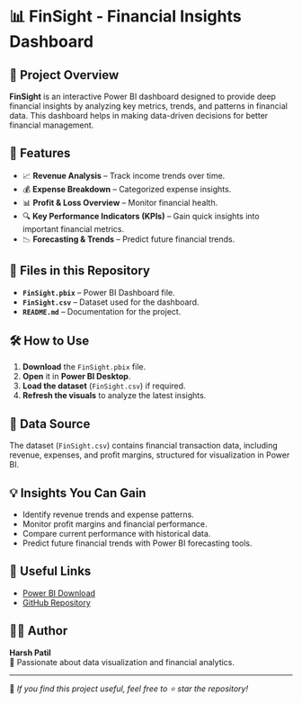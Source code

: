 # 📊 FinSight - Financial Insights Dashboard

## 📌 Project Overview
**FinSight** is an interactive Power BI dashboard designed to provide deep financial insights by analyzing key metrics, trends, and patterns in financial data. This dashboard helps in making data-driven decisions for better financial management.

## 🚀 Features
- 📈 **Revenue Analysis** – Track income trends over time.
- 💰 **Expense Breakdown** – Categorized expense insights.
- 📊 **Profit & Loss Overview** – Monitor financial health.
- 🔍 **Key Performance Indicators (KPIs)** – Gain quick insights into important financial metrics.
- 📉 **Forecasting & Trends** – Predict future financial trends.

## 📂 Files in this Repository
- **`FinSight.pbix`** – Power BI Dashboard file.
- **`FinSight.csv`** – Dataset used for the dashboard.
- **`README.md`** – Documentation for the project.

## 🛠️ How to Use
1. **Download** the `FinSight.pbix` file.
2. **Open** it in **Power BI Desktop**.
3. **Load the dataset** (`FinSight.csv`) if required.
4. **Refresh the visuals** to analyze the latest insights.

## 📎 Data Source
The dataset (`FinSight.csv`) contains financial transaction data, including revenue, expenses, and profit margins, structured for visualization in Power BI.

## 💡 Insights You Can Gain
- Identify revenue trends and expense patterns.
- Monitor profit margins and financial performance.
- Compare current performance with historical data.
- Predict future financial trends with Power BI forecasting tools.

## 🔗 Useful Links
- [Power BI Download](https://powerbi.microsoft.com/)
- [GitHub Repository](YOUR_GITHUB_REPO_LINK)

## 👨‍💻 Author
**Harsh Patil**  
🚀 Passionate about data visualization and financial analytics.

---

📢 _If you find this project useful, feel free to ⭐ star the repository!_
